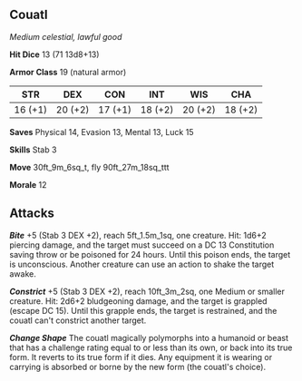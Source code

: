 ## Couatl

*Medium celestial, lawful good*

**Hit Dice** 13 (71 13d8+13)

**Armor Class** 19 (natural armor)

| STR     | DEX     | CON     | INT     | WIS     | CHA     |
|---------|---------|---------|---------|---------|---------|
| 16 (+1) | 20 (+2) | 17 (+1) | 18 (+2) | 20 (+2) | 18 (+2) |

**Saves** Physical 14, Evasion 13, Mental 13, Luck 15

**Skills** Stab 3

**Move** 30ft\_9m\_6sq\_t, fly 90ft\_27m\_18sq\_ttt

**Morale** 12

## Attacks

***Bite*** +5 (Stab 3 DEX +2), reach 5ft\_1.5m\_1sq, one creature. Hit: 1d6+2 piercing damage, and the target must succeed on a DC 13 Constitution saving throw or be poisoned for 24 hours. Until this poison ends, the target is unconscious. Another creature can use an action to shake the target awake.

***Constrict*** +5 (Stab 3 DEX +2), reach 10ft\_3m\_2sq, one Medium or smaller creature. Hit: 2d6+2 bludgeoning damage, and the target is grappled (escape DC 15). Until this grapple ends, the target is restrained, and the couatl can't constrict another target.

***Change Shape*** The couatl magically polymorphs into a humanoid or beast that has a challenge rating equal to or less than its own, or back into its true form. It reverts to its true form if it dies. Any equipment it is wearing or carrying is absorbed or borne by the new form (the couatl's choice).


